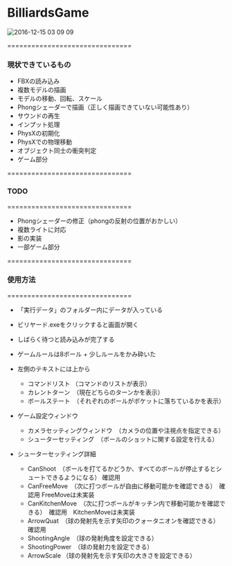 # BilliardsGame

![2016-12-15 03 09 09](https://cloud.githubusercontent.com/assets/9264352/21194755/677a9262-c274-11e6-80de-4f556d837f92.png)

===============================
### 現状できているもの ###
* FBXの読み込み
* 複数モデルの描画
* モデルの移動、回転、スケール
* Phongシェーダーで描画（正しく描画できていない可能性あり）
* サウンドの再生
* インプット処理
* PhysXの初期化
* PhysXでの物理移動
* オブジェクト同士の衝突判定
* ゲーム部分

===============================
### TODO ###
===============================
* Phongシェーダーの修正（phongの反射の位置がおかしい）
* 複数ライトに対応
* 影の実装
* 一部ゲーム部分

===============================
### 使用方法 ###
===============================
* 「実行データ」のフォルダー内にデータが入っている

* ビリヤード.exeをクリックすると画面が開く

* しばらく待つと読み込みが完了する

* ゲームルールは8ボール + 少しルールをかみ砕いた

* 左側のテキストには上から
  * コマンドリスト （コマンドのリストが表示）
  * カレントターン　（現在どちらのターンかを表示）
  * ボールステート　（それぞれのボールがポケットに落ちているかを表示）

* ゲーム設定ウィンドウ
  * カメラセッティングウィンドウ　（カメラの位置や注視点を指定できる）
  * シューターセッティング　（ボールのショットに関する設定を行える）

* シューターセッティング詳細
  * CanShoot　（ボールを打てるかどうか、すべてのボールが停止するとシュートできるようになる） 確認用
  * CanFreeMove　（次に打つボールが自由に移動可能かを確認できる）　確認用 FreeMoveは未実装
  * CanKitchenMove　（次に打つボールがキッチン内で移動可能かを確認できる）　確認用　KitchenMoveは未実装
  * ArrowQuat　（球の発射先を示す矢印のクォータニオンを確認できる） 確認用
  * ShootingAngle　（球の発射角度を設定できる）
  * ShootingPower　（球の発射力を設定できる）
  * ArrowScale （球の発射先を示す矢印の大きさを設定できる）
